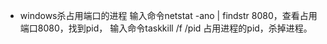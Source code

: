 - windows杀占用端口的进程
  输入命令netstat -ano | findstr 8080，查看占用端口8080，找到pid，
  输入命令taskkill /f /pid 占用进程的pid，杀掉进程。
